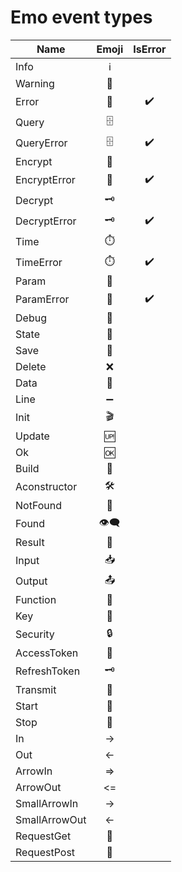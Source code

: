
# Emo event types

| Name          |  Emoji |  IsError |
|---------------|:------:|:--------:|
| Info          |   ℹ️   |          |
| Warning       |   🔔   |          |
| Error         |   💢   |     ✔️    |
| Query         |   🗄️   |          |
| QueryError    |   🗄️   |     ✔️    |
| Encrypt       |   🎼   |          |
| EncryptError  |   🎼   |     ✔️    |
| Decrypt       |   🗝️   |          |
| DecryptError  |   🗝️   |     ✔️    |
| Time          |   ⏱️   |          |
| TimeError     |   ⏱️   |     ✔️    |
| Param         |   📩   |          |
| ParamError    |   📩   |     ✔️    |
| Debug         |   💊   |          |
| State         |   📢   |          |
| Save          |   💾   |          |
| Delete        |   ❌   |          |
| Data          |   💼   |          |
| Line          |   ➖   |          |
| Init          |   🎬   |          |
| Update        |   🆙   |          |
| Ok            |   🆗   |          |
| Build         |   🔧   |          |
| Aconstructor  |   🛠️   |          |
| NotFound      |   🚫   |          |
| Found         |   👁️‍🗨️   |          |
| Result        |   📌   |          |
| Input         |   📥   |          |
| Output        |   📤   |          |
| Function      |   🔨   |          |
| Key           |   🔑   |          |
| Security      |   🔒   |          |
| AccessToken   |   🔑   |          |
| RefreshToken  |   🗝️   |          |
| Transmit      |   📡   |          |
| Start         |   🏁   |          |
| Stop          |   🛑   |          |
| In            |   →   |          |
| Out           |   ←   |          |
| ArrowIn       |   =>   |          |
| ArrowOut      |   <=   |          |
| SmallArrowIn  |   ->   |          |
| SmallArrowOut |   <-   |          |
| RequestGet    |   🔷   |          |
| RequestPost   |   🔶   |          |
